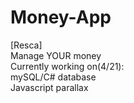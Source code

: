 # Money-App
[Resca] <br />
Manage YOUR money <br />
Currently working on(4/21): <br />
mySQL/C# database <br />
Javascript parallax <br />
